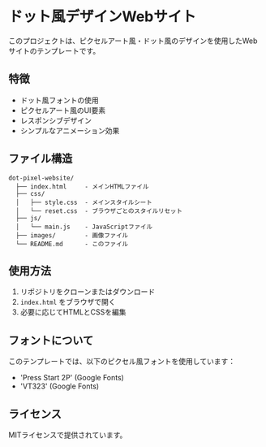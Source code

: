# ドット風デザインWebサイト

このプロジェクトは、ピクセルアート風・ドット風のデザインを使用したWebサイトのテンプレートです。

## 特徴

- ドット風フォントの使用
- ピクセルアート風のUI要素
- レスポンシブデザイン
- シンプルなアニメーション効果

## ファイル構造

```
dot-pixel-website/
  ├── index.html     - メインHTMLファイル
  ├── css/
  │   ├── style.css  - メインスタイルシート
  │   └── reset.css  - ブラウザごとのスタイルリセット
  ├── js/
  │   └── main.js    - JavaScriptファイル
  ├── images/        - 画像ファイル
  └── README.md      - このファイル
```

## 使用方法

1. リポジトリをクローンまたはダウンロード
2. `index.html` をブラウザで開く
3. 必要に応じてHTMLとCSSを編集

## フォントについて

このテンプレートでは、以下のピクセル風フォントを使用しています：

- 'Press Start 2P' (Google Fonts)
- 'VT323' (Google Fonts)

## ライセンス

MITライセンスで提供されています。
